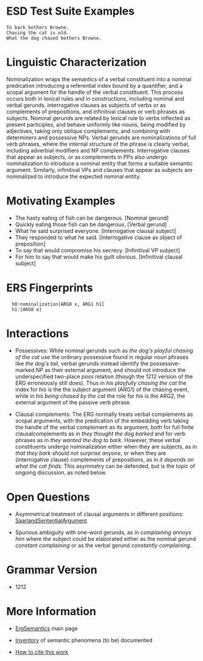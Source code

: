 # ESD Test Suite Examples

    To bark bothers Browne.
    Chasing the cat is old.
    What the dog chased bothers Browne.

# Linguistic Characterization

Nominalization wraps the semantics of a verbal constituent into a
nominal predication introducing a referential index bound by a
quantifier, and a scopal argument for the handle of the verbal
constituent. This process occurs both in lexical rules and in
constructions, including nominal and verbal gerunds, interrogative
clauses as subjects of verbs or as complements of prepositions, and
infinitival clauses or verb phrases as subjects. Nominal gerunds are
related by lexical rule to verbs inflected as present participles, and
behave uniformly like nouns, being modified by adjectives, taking only
oblique complements, and combining with determiners and possessive NPs.
Verbal gerunds are nominalizations of full verb phrases, where the
internal structure of the phrase is clearly verbal, including adverbial
modifiers and NP complements. Interrogative clauses that appear as
subjects, or as complements in PPs also undergo nominalization to
introduce a nominal entity that forms a suitable semantic argument.
Similarly, infinitival VPs and clauses that appear as subjects are
nominalized to introduce the expected nominal entity.

# Motivating Examples

-   The hasty eating of fish can be dangerous. \[Nominal gerund\]
-   Quickly eating those fish can be dangerous. \[Verbal gerund\]
-   What he said surprised everyone. \[Interrogative clausal subject\]
-   They responded to what he said. \[Interrogative clause as object of
    preposition\]
-   To say that would compromise his secrecy. \[Infinitival VP subject\]
-   For him to say that would make his guilt obvious. \[Infinitival
    clausal subject\]

# ERS Fingerprints

      h0:nominalization[ARG0 x, ARG1 h1]
      h1:[ARG0 e]

# Interactions

-   Possessives: While nominal gerunds such as *the dog's playful
    chasing of the cat* use the ordinary possessive found in regular
    noun phrases like *the dog's tail*, verbal gerunds instead identify
    the possessive-marked NP as their external argument, and should not
    introduce the underspecified two-place *poss* relation (though the
    1212 version of the ERG erroneously still does). Thus in *his
    playfully chasing the cat* the index for *his* is the the subject
    argument (ARG1) of the chasing event, while in *his being chased by
    the cat* the role for *his* is the ARG2, the external argument of
    the passive verb phrase.

-   Clausal complements: The ERG normally treats verbal complements as
    scopal arguments, with the predication of the embedding verb taking
    the handle of the verbal complement as its argument, both for full
    finite clausalcomplements as in *they thought the dog barked* and
    for verb phrases as in *they wanted the dog to bark*. However, these
    verbal constituents undergo nominalization either when they are
    subjects, as in *that they bark should not surprise anyone*, or when
    they are (interrogative clause) complements of prepositions, as in
    *it depends on what the cat finds*. This asymmetry can be defended,
    but is the topic of ongoing discussion, as noted below.

# Open Questions

-   Asymmetrical treatment of clausal arguments in different positions:
    [SaarlandSententialArgument](SaarlandSententialArgument)

-   Spurious ambiguity with one-word gerunds, as in *complaining annoys
    him* where the subject could be elaborated either as the nominal
    gerund *constant complaining* or as the verbal gerund *constantly
    complaining*.

# Grammar Version

-   1212

# More Information

-   [ErgSemantics](ErgSemantics) main page

-   [Inventory](ErgSemantics_Inventory) of semantic phenomena (to be)
    documented

-   [How to cite this work](ErgSemantics_HowToCite)
